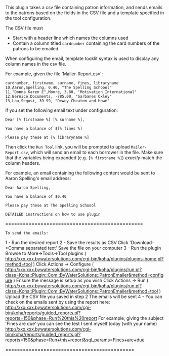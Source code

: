 This plugin takes a csv file containing patron information, and sends emails to the patrons based on the fields in the CSV file and a template specified in the tool configuration.

The CSV file must 

- Start with a header line which names the columns used
- Contain a column titled `cardnumber` containing the card numbers of the patrons to be emailed.

When configuring the email, template tooklit syntax is used to display any column names in the csv file.

For example, given the file 'Mailer-Report.csv':

    cardnumber, firstname, surname, fines, libraryname
    10,Aaron,Spelling, 0.40, "The Spelling Schoool"
    11,"Donna Karen E",Moore, 3.80, "Motivation International"
    12,Bernice,Documents, -785.00, "Sarbanes Oxley"
    13,Lou,Segusi, 39.99, "Dewey Cheatem and Howe"

If you set the following email text under configuration:

    Dear [% firstname %] [% surname %],

    You have a balance of $[% fines %]

    Please pay these at [% libraryname %] 

Then click the `Run Tool` link, you will be prompted to upload `Mailer-Report.csv`, which will send an email to each borrower in the file. Make sure that the variables being expanded (e.g. `[% firstname %]`) *exactly* match the column headers.

For example, an email containing the following content would be sent to Aaron Spelling's email address: 

    Dear Aaron Spelling,

    You have a balance of $0.40

    Please pay these at The Spelling Schoool
    
    DETAILED instructions on how to use plugin
===============================================
    
    To send the emails:
1 - Run the desired report
2 - Save the results as CSV
Click 'Download->Comma separated text'
Save the file on your computer
3 - Run the plugin
Browse to More->Tools->Tool plugins ( http://xxx.xxx.bywatersolutions.com/cgi-bin/koha/plugins/plugins-home.pl?method=tool )
Click Actions -> Configure ( http://xxx.xxx.bywatersolutions.com/cgi-bin/koha/plugins/run.pl?class=Koha::Plugin::Com::ByWaterSolutions::PatronEmailer&method=configure )
Ensure the message is setup as you wish
Click Actions -> Run ( http://xxx.xxx.bywatersolutions.com/cgi-bin/koha/plugins/run.pl?class=Koha::Plugin::Com::ByWaterSolutions::PatronEmailer&method=tool )
Upload the CSV file you saved in step 2
The emails will be sent
4 - You can check on the emails sent by using the report here:
http://xxx.xxx.bywatersolutions.com/cgi-bin/koha/reports/guided_reports.pl?reports=150&phase=Run%20this%20report
For example, giving the subject 'Fines are due' you can see the test I sent myself today (with your name)
http://xxx.xxx.bywatersolutions.com/cgi-bin/koha/reports/guided_reports.pl?reports=150&phase=Run+this+report&sql_params=Fines+are+due

============================================

